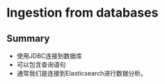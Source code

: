 Ingestion from databases
=====================

## Summary

- 使用JDBC连接到数据库
- 可以包含查询语句
- 通常我们是连接到Elasticsearch进行数据分析。


